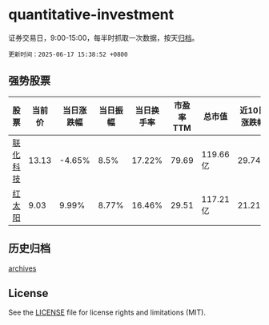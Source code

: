 # quantitative-investment

证券交易日，9:00-15:00，每半时抓取一次数据，按天[归档](archives)。

`更新时间：2025-06-17 15:38:52 +0800`

## 强势股票

|股票|当前价|当日涨跌幅|当日振幅|当日换手率|市盈率TTM|总市值|近10日涨跌幅|
|----|----|----|----|----|----|----|----|
|[联化科技](https://xueqiu.com/S/SZ002250)|13.13|-4.65%|8.5%|17.22%|79.69|119.66亿|29.74%|
|[红太阳](https://xueqiu.com/S/SZ000525)|9.03|9.99%|8.77%|16.46%|29.51|117.21亿|21.21%|

## 历史归档

[archives](archives)

## License

See the [LICENSE](LICENSE) file for license rights and limitations (MIT).